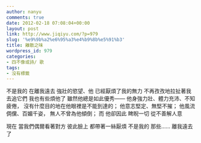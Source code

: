 ```yaml
---
author: nanyu
comments: true
date: 2012-02-18 07:08:04+00:00
layout: post
link: http://www.jiqiyu.com/?p=979
slug: '%e9%9b%a2%e6%95%a3%e4%b9%8b%e5%91%b3'
title: 離散之味
wordpress_id: 979
categories:
- 四不像或詩/ 歌
tags:
- 沒有標籤
---
```


不是我的
在離我遠去
強壯的慾望、他
已經厭煩了我的無力
不再孜孜地拉扯著我
去追它們
我也有些煩他了
雖然他總是如此優秀——
他身強力壯、體力充沛、不知疲倦，
沒有什麼目的地在他眼裡是不能到達的；
他意志堅定、無堅不摧；
他風流倜儻、百媚千姿，
無人不曾為他傾倒；
而
他卻因此
睥睨一切
從不善解人意



現在
當我們偶爾看著對方
彼此臉上
都帶著一絲厭煩
不是我的
那些……
離我遠去了
